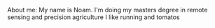 About me:
My name is Noam. I'm doing my masters degree in remote sensing and precision agriculture
I like running and tomatos
